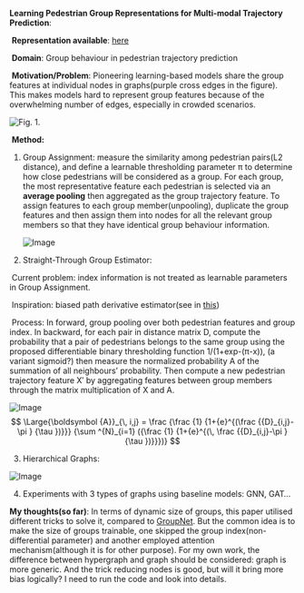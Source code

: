 **Learning Pedestrian Group Representations for Multi-modal Trajectory Prediction**: 

​	**Representation available**: [here](https://inhwanbae.github.io/publication/gpgraph/)

​	**Domain**: Group behaviour in pedestrian trajectory prediction

​	**Motivation/Problem**: Pioneering learning-based models share the group features at individual nodes in graphs(purple cross edges in the figure). This makes models hard to represent group features because of the overwhelming number of edges, especially in crowded scenarios.



![Fig. 1.](C:\Users\lenovo\Desktop\539987_1_En_16_Fig1_HTML.png)

​	**Method:** 

 1. Group Assignment: measure the similarity among pedestrian pairs(L2 distance), and define a learnable thresholding parameter π to determine how close pedestrians will be considered as a group. For each group, the most representative  feature each pedestrian is selected via an **average pooling** then aggregated as the group trajectory feature. To assign features to each group member(unpooling), duplicate the group features and then assign them into nodes for all the relevant group members so that they have identical group behaviour information.

    ![Image](https://inhwanbae.github.io/assets/img/gpgraph/gpgraph-poolingunpooling.svg)

 2. Straight-Through Group Estimator: 

​		Current problem:  index information is not treated as learnable parameters in Group Assignment.

​		Inspiration: biased path derivative estimator(see in [this](https://arxiv.org/pdf/1308.3432.pdf))

​		Process: In forward, group pooling over both pedestrian features and group index. In backward, for each pair in distance matrix D, compute the probability that a pair of pedestrians belongs to the same group using the proposed differentiable binary thresholding function 1/(1+exp-(π-x)), (a variant sigmoid?) then measure the normalized probability A of the summation of all neighbours’ probability. Then compute a new pedestrian trajectory feature X′ by aggregating features between group members through the matrix multiplication of X and A.

![Image](https://inhwanbae.github.io/assets/img/gpgraph/gpgraph-straightthrough.svg)
$$
\Large{\boldsymbol {A}}_{\, i,j} = \frac {\frac {1} {1+{e}^{(\frac {{D}_{i,j}-\pi } {\tau })}}} {\sum ^{N}_{i=1} ({\frac {1} {1+{e}^{(\, \frac {{D}_{i,j}-\pi } {\tau })}}})}
$$

  3. Hierarchical Graphs: 

     

![Image](https://inhwanbae.github.io/assets/img/gpgraph/gpgraph-hierarchy.svg)

4.  Experiments with 3 types of graphs using baseline models: GNN, GAT…

**My thoughts(so far)**: In terms of dynamic size of groups, this paper utilised different tricks to solve it, compared to [GroupNet](https://openaccess.thecvf.com/content/CVPR2022/papers/Xu_GroupNet_Multiscale_Hypergraph_Neural_Networks_for_Trajectory_Prediction_With_Relational_CVPR_2022_paper.pdf). But the common idea is to make the size of groups trainable, one skipped the group index(non-differential parameter) and another employed attention mechanism(although it is for other purpose). For my own work, the difference between hypergraph and graph should be considered: graph is more generic. And the trick reducing nodes is good, but will it bring more bias logically? I need to run the code and look into details.